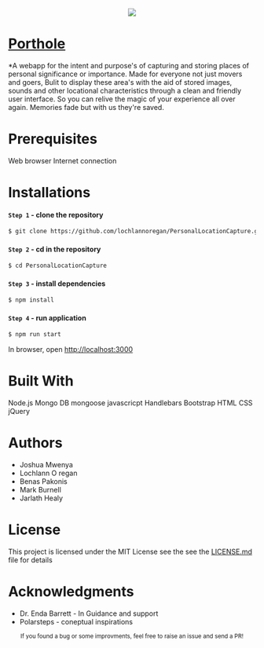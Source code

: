 ### <p align="center"><img  src="https://github.com/lochlannoregan/PersonalLocationCapture/blob/5eb7f092fe1c7fdd074424d428580b5afd1d23b1/porthole.dev-logo.png"></p>

# [Porthole](https://porthole.dev/)

*A webapp for the intent and purpose's of capturing and storing places of personal significance or importance. Made for everyone not just movers and goers, Bulit to display these area's with the aid of stored images, sounds and other locational characteristics through a clean and friendly user interface. So you can relive the magic of your experience all over again. Memories fade but with us they're saved.

# Prerequisites

Web browser
Internet connection


# Installations

#### `Step 1` - clone the repository 
  
```bash
$ git clone https://github.com/lochlannoregan/PersonalLocationCapture.git
```

#### `Step 2` - cd in the repository

```bash
$ cd PersonalLocationCapture
```

#### `Step 3` - install dependencies

```bash
$ npm install
```

#### `Step 4` - run application

```bash
$ npm run start
```

In browser, open [http://localhost:3000](http://localhost:3000)


# Built With
Node.js
Mongo DB
mongoose
javascricpt
Handlebars
Bootstrap
HTML
CSS
jQuery

# Authors 
* Joshua Mwenya
* Lochlann O regan
* Benas Pakonis
* Mark Burnell
* Jarlath Healy

# License 
This project is licensed under the MIT License see the see the [LICENSE.md](LICENSE.md) file for details

# Acknowledgments
* Dr. Enda Barrett - In Guidance and support
* Polarsteps - coneptual inspirations

<div align="center">
  <sub>If you found a bug or some improvments, feel free to raise an issue and send a PR!</sub>
</div>

